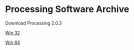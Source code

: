 # Processing Software Archive

Download Processing 2.0.3 

<a href="http://download.processing.org/processing-2.0.3-windows32.zip">Win 32</a>

<a href="http://download.processing.org/processing-2.0.3-windows64.zip">Win 64</a> 
